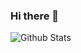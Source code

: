 ### Hi there 👋
![Github Stats](https://github-readme-stats.vercel.app/api?username=DPS0340&show_icons=true)
